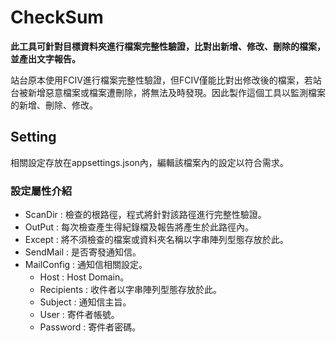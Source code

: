 ﻿# CheckSum
**此工具可針對目標資料夾進行檔案完整性驗證，比對出新增、修改、刪除的檔案，並產出文字報告。**

站台原本使用FCIV進行檔案完整性驗證，但FCIV僅能比對出修改後的檔案，若站台被新增惡意檔案或檔案遭刪除，將無法及時發現。因此製作這個工具以監測檔案的新增、刪除、修改。

## Setting ##
相關設定存放在appsettings.json內，編輯該檔案內的設定以符合需求。
### 設定屬性介紹 ##
* ScanDir : 檢查的根路徑，程式將針對該路徑進行完整性驗證。
* OutPut : 每次檢查產生得紀錄檔及報告將產生於此路徑內。
* Except : 將不須檢查的檔案或資料夾名稱以字串陣列型態存放於此。
* SendMail : 是否寄發通知信。
* MailConfig : 通知信相關設定。
  - Host : Host Domain。
  - Recipients : 收件者以字串陣列型態存放於此。
  - Subject : 通知信主旨。
  - User : 寄件者帳號。
  - Password : 寄件者密碼。